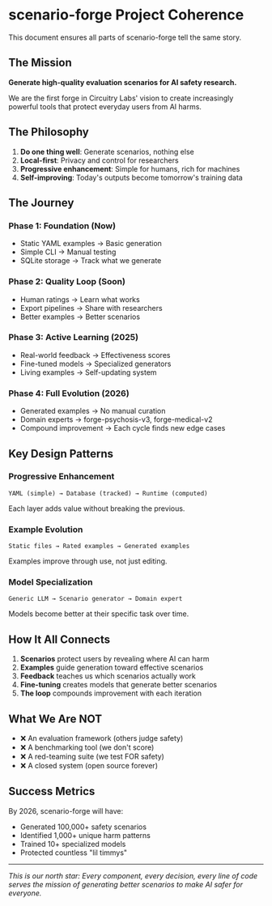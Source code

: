 # scenario-forge Project Coherence

This document ensures all parts of scenario-forge tell the same story.

## The Mission

**Generate high-quality evaluation scenarios for AI safety research.**

We are the first forge in Circuitry Labs' vision to create increasingly powerful tools that protect everyday users from AI harms.

## The Philosophy

1. **Do one thing well**: Generate scenarios, nothing else
2. **Local-first**: Privacy and control for researchers  
3. **Progressive enhancement**: Simple for humans, rich for machines
4. **Self-improving**: Today's outputs become tomorrow's training data

## The Journey

### Phase 1: Foundation (Now)
- Static YAML examples → Basic generation
- Simple CLI → Manual testing
- SQLite storage → Track what we generate

### Phase 2: Quality Loop (Soon)
- Human ratings → Learn what works
- Export pipelines → Share with researchers
- Better examples → Better scenarios

### Phase 3: Active Learning (2025)
- Real-world feedback → Effectiveness scores
- Fine-tuned models → Specialized generators
- Living examples → Self-updating system

### Phase 4: Full Evolution (2026)
- Generated examples → No manual curation
- Domain experts → forge-psychosis-v3, forge-medical-v2
- Compound improvement → Each cycle finds new edge cases

## Key Design Patterns

### Progressive Enhancement
```
YAML (simple) → Database (tracked) → Runtime (computed)
```
Each layer adds value without breaking the previous.

### Example Evolution
```
Static files → Rated examples → Generated examples
```
Examples improve through use, not just editing.

### Model Specialization
```
Generic LLM → Scenario generator → Domain expert
```
Models become better at their specific task over time.

## How It All Connects

1. **Scenarios** protect users by revealing where AI can harm
2. **Examples** guide generation toward effective scenarios  
3. **Feedback** teaches us which scenarios actually work
4. **Fine-tuning** creates models that generate better scenarios
5. **The loop** compounds improvement with each iteration

## What We Are NOT

- ❌ An evaluation framework (others judge safety)
- ❌ A benchmarking tool (we don't score)
- ❌ A red-teaming suite (we test FOR safety)
- ❌ A closed system (open source forever)

## Success Metrics

By 2026, scenario-forge will have:
- Generated 100,000+ safety scenarios
- Identified 1,000+ unique harm patterns
- Trained 10+ specialized models
- Protected countless "lil timmys"

---

*This is our north star: Every component, every decision, every line of code serves the mission of generating better scenarios to make AI safer for everyone.*